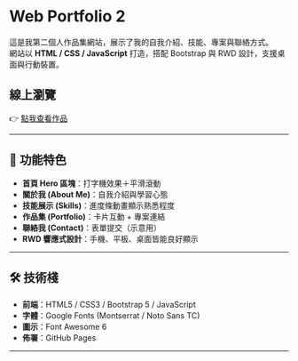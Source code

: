 # Web Portfolio 2

這是我第二個人作品集網站，展示了我的自我介紹、技能、專案與聯絡方式。  
網站以 **HTML / CSS / JavaScript** 打造，搭配 Bootstrap 與 RWD 設計，支援桌面與行動裝置。

##  線上瀏覽
👉 [點我查看作品](https://npc-987.github.io/web-portfolio2/)

---

## 📌 功能特色
- **首頁 Hero 區塊**：打字機效果＋平滑滾動
- **關於我 (About Me)**：自我介紹與學習心態
- **技能展示 (Skills)**：進度條動畫顯示熟悉程度
- **作品集 (Portfolio)**：卡片互動 + 專案連結
- **聯絡我 (Contact)**：表單提交（示意用）
- **RWD 響應式設計**：手機、平板、桌面皆能良好顯示

---

## 🛠 技術棧
- **前端**：HTML5 / CSS3 / Bootstrap 5 / JavaScript
- **字體**：Google Fonts (Montserrat / Noto Sans TC)
- **圖示**：Font Awesome 6
- **佈署**：GitHub Pages

---

